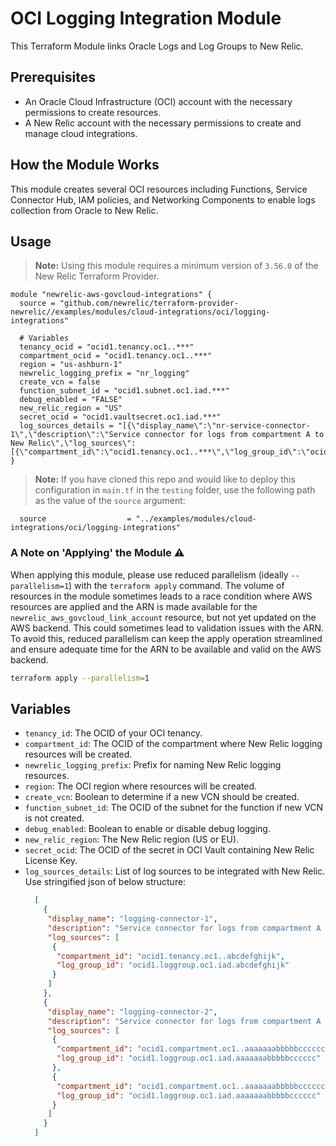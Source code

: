 # OCI Logging Integration Module

This Terraform Module links Oracle Logs and Log Groups to New Relic. 

## Prerequisites

- An Oracle Cloud Infrastructure (OCI) account with the necessary permissions to create resources.
- A New Relic account with the necessary permissions to create and manage cloud integrations.

## How the Module Works

This module creates several OCI resources including Functions, Service Connector Hub, IAM policies, and Networking Components to enable logs collection from Oracle to New Relic.

## Usage

> **Note:** Using this module requires a minimum version of `3.56.0` of the New Relic Terraform Provider.

```hcl
module "newrelic-aws-govcloud-integrations" {
  source = "github.com/newrelic/terraform-provider-newrelic//examples/modules/cloud-integrations/oci/logging-integrations"

  # Variables
  tenancy_ocid = "ocid1.tenancy.oc1..***"
  compartment_ocid = "ocid1.tenancy.oc1..***"
  region = "us-ashburn-1"
  newrelic_logging_prefix = "nr_logging"
  create_vcn = false
  function_subnet_id = "ocid1.subnet.oc1.iad.***"
  debug_enabled = "FALSE"
  new_relic_region = "US"
  secret_ocid = "ocid1.vaultsecret.oc1.iad.***"
  log_sources_details = "[{\"display_name\":\"nr-service-connector-1\",\"description\":\"Service connector for logs from compartment A to New Relic\",\"log_sources\":[{\"compartment_id\":\"ocid1.tenancy.oc1..***\",\"log_group_id\":\"ocid1.loggroup.oc1.iad.***\"}]}]"
}
```

> **Note:** If you have cloned this repo and would like to deploy this configuration in `main.tf` in the `testing` folder, use the following path as the value of the `source` argument:

```hcl
  source                  = "../examples/modules/cloud-integrations/oci/logging-integrations"
```

### A Note on 'Applying' the Module :warning:

When applying this module, please use reduced parallelism (ideally `--parallelism=1`) with the `terraform apply` command. The volume of resources in the module sometimes leads to a race condition where AWS resources are applied and the ARN is made available for the `newrelic_aws_govcloud_link_account` resource, but not yet updated on the AWS backend. This could sometimes lead to validation issues with the ARN. To avoid this, reduced parallelism can keep the apply operation streamlined and ensure adequate time for the ARN to be available and valid on the AWS backend.

```sh
terraform apply --parallelism=1
```

## Variables
- `tenancy_id`: The OCID of your OCI tenancy.
- `compartment_id`: The OCID of the compartment where New Relic logging resources will be created.
- `newrelic_logging_prefix`: Prefix for naming New Relic logging resources.
- `region`: The OCI region where resources will be created.
- `create_vcn`: Boolean to determine if a new VCN should be created.
- `function_subnet_id`: The OCID of the subnet for the function if new VCN is not created.
- `debug_enabled`: Boolean to enable or disable debug logging.
- `new_relic_region`: The New Relic region (US or EU).
- `secret_ocid`: The OCID of the secret in OCI Vault containing New Relic License Key.
- `log_sources_details`: List of log sources to be integrated with New Relic. Use stringified json of below structure:
   ```json
     [
       {
        "display_name": "logging-connector-1",
        "description": "Service connector for logs from compartment A to New Relic",
        "log_sources": [
         {
          "compartment_id": "ocid1.tenancy.oc1..abcdefghijk",
          "log_group_id": "ocid1.loggroup.oc1.iad.abcdefghijk"
         }
        ]
       },
       {
        "display_name": "logging-connector-2",
        "description": "Service connector for logs from compartment A to New Relic",
        "log_sources": [
         {
          "compartment_id": "ocid1.compartment.oc1..aaaaaaabbbbbcccccc",
          "log_group_id": "ocid1.loggroup.oc1.iad.aaaaaaabbbbbcccccc"
         },
         {
          "compartment_id": "ocid1.compartment.oc1..aaaaaaabbbbbcccccc",
          "log_group_id": "ocid1.loggroup.oc1.iad.aaaaaaabbbbbcccccc"
         }
        ]
       }
     ]

   ```
